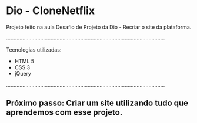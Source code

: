 # Dio - CloneNetflix

Projeto feito na aula Desafio de Projeto da Dio - Recriar o site da plataforma.

...........................................................................................................


Tecnologias utilizadas:
<ul>
  <li>HTML 5</li>
  <li>CSS 3</li>
  <li>jQuery</li>
</ul>

...........................................................................................................

## Próximo passo: Criar um site utilizando tudo que aprendemos com esse projeto.
